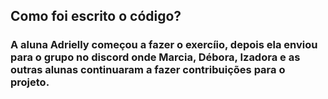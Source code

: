 ## Como foi escrito o código?
### A aluna Adrielly começou a fazer o exercíio, depois ela enviou para o grupo no discord onde Marcia, Débora, Izadora e as outras alunas continuaram a fazer contribuições para o projeto. 
